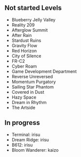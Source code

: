 ## Not started Levels
- Blueberry Jelly Valley
- Reality 209
- Afterglow Summit
- After Rain
- Stardust Ruins
- Gravity Flow
- Red Horizon
- City of Silence
- FR-C2
- Cyber Roam
- Game Development Department
- Reverse Unreversed
- Momentum Purgatory
- Sailing Star Phantom
- Covered in Dust
- Hazy Space
- Dream in Rhythm
- The Artside
## In progress
- Terminal: irisu
- Dream Ridge: irisu 
- B612: irisu
- Bloom Wanderer: kaizo
